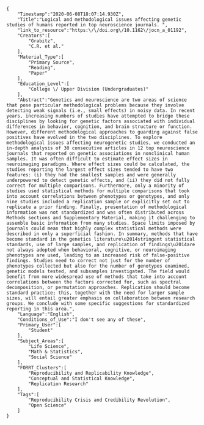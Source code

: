 
    {
        "Timestamp":"2020-06-08T18:07:14.930Z",
        "Title":"Logical and methodological issues affecting genetic studies of humans reported in top neuroscience journals. ",
        "link_to_resource":"https:\/\/doi.org\/10.1162\/jocn_a_01192",
        "Creators":[
            "Grabitz",
            "C.R. et al."
        ],
        "Material_Type":[
            "Primary Source",
            "Reading",
            "Paper"
        ],
        "Education_Level":[
            "College \/ Upper Division (Undergraduates)"
        ],
        "Abstract":"Genetics and neuroscience are two areas of science that pose particular methodological problems because they involve detecting weak signals (i.e., small effects) in noisy data. In recent years, increasing numbers of studies have attempted to bridge these disciplines by looking for genetic factors associated with individual differences in behavior, cognition, and brain structure or function. However, different methodological approaches to guarding against false positives have evolved in the two disciplines. To explore methodological issues affecting neurogenetic studies, we conducted an in-depth analysis of 30 consecutive articles in 12 top neuroscience journals that reported on genetic associations in nonclinical human samples. It was often difficult to estimate effect sizes in neuroimaging paradigms. Where effect sizes could be calculated, the studies reporting the largest effect sizes tended to have two features: (i) they had the smallest samples and were generally underpowered to detect genetic effects, and (ii) they did not fully correct for multiple comparisons. Furthermore, only a minority of studies used statistical methods for multiple comparisons that took into account correlations between phenotypes or genotypes, and only nine studies included a replication sample or explicitly set out to replicate a prior finding. Finally, presentation of methodological information was not standardized and was often distributed across Methods sections and Supplementary Material, making it challenging to assemble basic information from many studies. Space limits imposed by journals could mean that highly complex statistical methods were described in only a superficial fashion. In summary, methods that have become standard in the genetics literature\u2014stringent statistical standards, use of large samples, and replication of findings\u2014are not always adopted when behavioral, cognitive, or neuroimaging phenotypes are used, leading to an increased risk of false-positive findings. Studies need to correct not just for the number of phenotypes collected but also for the number of genotypes examined, genetic models tested, and subsamples investigated. The field would benefit from more widespread use of methods that take into account correlations between the factors corrected for, such as spectral decomposition, or permutation approaches. Replication should become standard practice; this, together with the need for larger sample sizes, will entail greater emphasis on collaboration between research groups. We conclude with some specific suggestions for standardized reporting in this area.",
        "Language":"English",
        "Conditions_of_Use":"I don't see any of these",
        "Primary_User":[
            "Student"
        ],
        "Subject_Areas":[
            "Life Science",
            "Math & Statistics",
            "Social Science"
        ],
        "FORRT_Clusters":[
            "Reproducibility and Replicability Knowledge",
            "Conceptual and Statistical Knowledge",
            "Replication Research"
        ],
        "Tags":[
            "Reproducibility Crisis and Credibility Revolution",
            "Open Science"
        ]
    }
